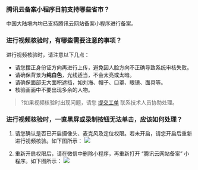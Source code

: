 ### 腾讯云备案小程序目前支持哪些省市？
中国大陆境内均已支持腾讯云网站备案小程序进行备案。


### 进行视频核验时，有哪些需要注意的事项？
进行视频核验时，请注意以下几点：
- 请您摆正身份证方向再进行上传，避免因人脸方向不正确导致系统审核失败。
- 请确保背景为**纯白色**，光线适当，不会太亮或太暗。
- 请确保面部无大面积遮挡，如刘海、帽子、口罩、眼镜、面具等。
- 核验画面中不要出现多余的人物。

>?如果视频核验时出现问题，请您 [提交工单](https://console.cloud.tencent.com/workorder/category) 联系技术人员协助处理。


### 进行视频核验时，一直黑屏或录制按钮无法单击，应该如何处理？
1. 请您确认是否已开启摄像头、麦克风及定位权限。若未开启，请您开启后重新进行视频核验。如下图所示：
![](https://main.qcloudimg.com/raw/ffb10cf86cb08acedccd9cfd5051bbdc.png)

2. 重新开启权限后，请在微信中删除小程序，再重新打开 “腾讯云网站备案” 小程序。如下图所示：
![](https://main.qcloudimg.com/raw/c3962d0e164c703480cf056b36558ba7.png)

